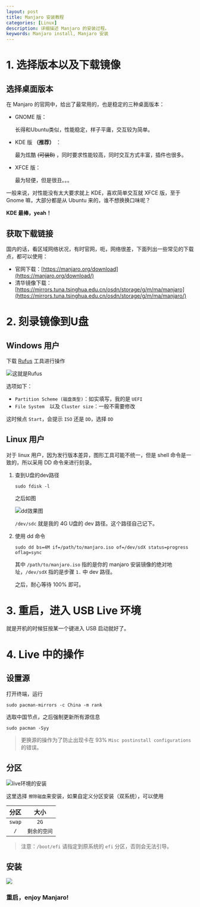 ```yaml
---
layout: post
title: Manjaro 安装教程
categories: [Linux]
description: 详细描述 Manjaro 的安装过程。
keywords: Manjaro install, Manjaro 安装
---
```


# 1. 选择版本以及下载镜像

## 选择桌面版本

在 Manjaro 的官网中，给出了最常用的，也是稳定的三种桌面版本：
- GNOME 版：

    长得和Ubuntu类似，性能稳定，样子平庸，交互较为简单。

- KDE 版 **（推荐）** ：

    最为炫酷  ~~(可装B)~~ ，同时要求性能较高，同时交互方式丰富，插件也很多。

- XFCE 版：

    最为轻便，但是很丑。。。

一般来说，对性能没有太大要求就上 KDE，喜欢简单交互就 XFCE 版，至于 Gnome 嘛，大部分都是从 Ubuntu 来的，谁不想换换口味呢？

**KDE 最棒，yeah！**

## 获取下载链接

国内的话，看区域网络状况，有时官网，呃，网络很差，下面列出一些常见的下载点，都可以使用：

- 官网下载：[https://manjaro.org/download](https://manjaro.org/download/)
- 清华镜像下载：[https://mirrors.tuna.tsinghua.edu.cn/osdn/storage/g/m/ma/manjaro](https://mirrors.tuna.tsinghua.edu.cn/osdn/storage/g/m/ma/manjaro/)

# 2. 刻录镜像到U盘

## Windows 用户

下载 [Rufus](http://rufus.akeo.ie) 工具进行操作

![这就是Rufus](/images/blog/2020-02-23-manjaro-start/rufus_en.png)

选项如下：

- `Partition Scheme (磁盘类型)`：如实填写，我的是 `UEFI`
- `File System`　以及 `Cluster size`：一般不需要修改

这时候点 `Start`，会提示 `ISO` 还是 `DD`，选择 `DD`

## Linux 用户

对于 linux 用户，因为发行版本差异，图形工具可能不统一，但是 shell 命令是一致的，所以采用 DD 命令来进行刻录。

1. 查到U盘的dev路径

    `sudo fdisk -l`

    之后如图

    ![dd效果图](/images/blog/2020-02-23-manjaro-start/dd.png)

    `/dev/sdc` 就是我的 4G U盘的 dev 路径。这个路径自己记下。

1. 使用 dd 命令

    `sudo dd bs=4M if=/path/to/manjaro.iso of=/dev/sdX status=progress oflag=sync`

    其中 `/path/to/manjaro.iso` 指的是你的 manjaro 安装镜像的绝对地址，`/dev/sdX` 指的是步骤 `1.` 中 dev 路径。

    之后，耐心等待 100% 即可。


# 3. 重启，进入 USB Live 环境

就是开机的时候狂按某一个键进入 USB 启动就好了。

# 4. Live 中的操作

## 设置源

打开终端，运行

`sudo pacman-mirrors -c China -m rank`

选取中国节点，之后强制更新所有源信息

`sudo pacman -Syy`

>更换源的操作为了防止出现卡在 93% `Misc postinstall configurations` 的错误。

## 分区

![live环境的安装](/images/blog/2020-02-23-manjaro-start/live.png)

这里选择 `擦除磁盘`来安装，如果自定义分区安装（双系统），可以使用

| 分区 | 大小 |
| :--: | :--: |
|  `swap`    |   `2G`   |
|   `/`   |   `剩余的空间`   |

> 注意：`/boot/efi` 请指定到原系统的 `efi` 分区，否则会无法引导。


## 安装


![](/images/blog/2020-02-23-manjaro-start/5minutes-later.png)

### 重启，enjoy Manjaro!
